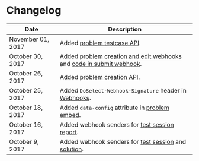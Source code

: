 # Changelog

Date             | Description
---------------  | -----------
November 01, 2017 | Added [problem testcase API](#problem-testcase-api).
October 30, 2017 | Added [problem creation and edit webhooks](#problem) and [code in submit webhook](#solution).
October 26, 2017 | Added [problem creation API](#create-a-problem).
October 25, 2017 | Added `DoSelect-Webhook-Signature` header in [Webhooks](#webhook-security).
October 18, 2017 | Added `data-config` attribute in [problem embed](#problem-embed).
October 16, 2017 | Added webhook senders for [test session report](#test-session).
October 9, 2017  | Added webhook senders for [test session](#test-session) and [solution](#solution).
